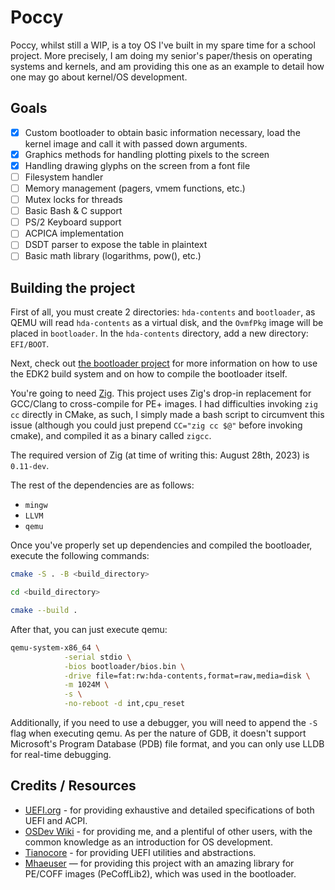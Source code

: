 # Poccy

Poccy, whilst still a WIP, is a toy OS I've built in my spare time for a school project. More precisely, I am doing my senior's paper/thesis on operating systems and kernels, and am providing this one as an example to detail how one may go about kernel/OS development.

## Goals

- [x] Custom bootloader to obtain basic information necessary, load the kernel image and call it with passed down arguments.
- [x] Graphics methods for handling plotting pixels to the screen
- [x] Handling drawing glyphs on the screen from a font file
- [ ] Filesystem handler
- [ ] Memory management (pagers, vmem functions, etc.)
- [ ] Mutex locks for threads
- [ ] Basic Bash & C support
- [ ] PS/2 Keyboard support
- [ ] ACPICA implementation
- [ ] DSDT parser to expose the table in plaintext
- [ ] Basic math library (logarithms, pow(), etc.)

## Building the project

First of all, you must create 2 directories: `hda-contents` and `bootloader`, as QEMU will read `hda-contents` as a virtual disk, and the `OvmfPkg` image will be placed in `bootloader`. 
In the `hda-contents` directory, add a new directory: `EFI/BOOT`.

Next, check out [the bootloader project](https://github.com/kernel-dev/kernelOSBootloader) for more information on how to use the EDK2 build system and on how to compile the bootloader itself.

You're going to need [Zig](https://github.com/ziglang/zig). This project uses Zig's drop-in replacement for GCC/Clang to cross-compile for PE+ images. I had difficulties invoking `zig cc` directly in CMake, as such, I simply made a bash script to circumvent this issue (although you could just prepend `CC="zig cc $@"` before invoking cmake), and compiled it as a binary called `zigcc`.

The required version of Zig (at time of writing this: August 28th, 2023) is `0.11-dev`.

The rest of the dependencies are as follows:

- `mingw`
- `LLVM`
- `qemu`

Once you've properly set up dependencies and compiled the bootloader, execute the following commands:

```bash
cmake -S . -B <build_directory>

cd <build_directory>

cmake --build .
```

After that, you can just execute qemu:

```bash
qemu-system-x86_64 \
            -serial stdio \
            -bios bootloader/bios.bin \
            -drive file=fat:rw:hda-contents,format=raw,media=disk \
            -m 1024M \
            -s \
            -no-reboot -d int,cpu_reset
```

Additionally, if you need to use a debugger, you will need to append the `-S` flag when executing qemu. As per the nature of GDB, it doesn't support Microsoft's Program Database (PDB) file format, and you can only use LLDB for real-time debugging.

## Credits / Resources

- [UEFI.org](https://uefi.org/specsandtesttools) - for providing exhaustive and detailed specifications of both UEFI and ACPI.
- [OSDev Wiki](https://wiki.osdev.org/Expanded_Main_Page) - for providing me, and a plentiful of other users, with the common knowledge as an introduction for OS development.
- [Tianocore](https://github.com/tianocore/edk2) - for providing UEFI utilities and abstractions.
- [Mhaeuser](https://github.com/mhaeuser) — for providing this project with an amazing library for PE/COFF images (PeCoffLib2), which was used in the bootloader.
